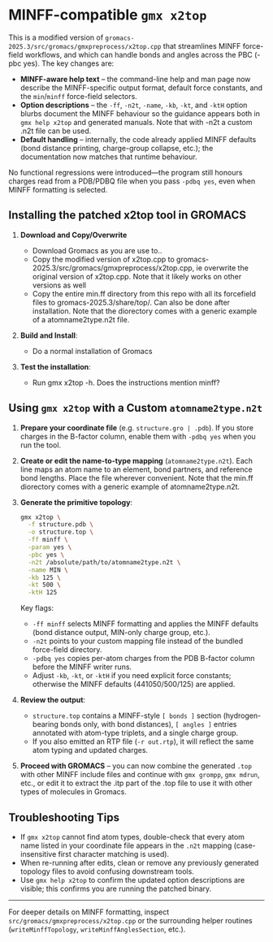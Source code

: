 # MINFF-compatible `gmx x2top`

This is a modified version of `gromacs-2025.3/src/gromacs/gmxpreprocess/x2top.cpp` that streamlines MINFF force-field workflows, and which can handle bonds and angles across the PBC (-pbc yes). The key changes are:

- **MINFF-aware help text** – the command-line help and man page now describe the MINFF-specific output format, default force constants, and the `min`/`minff` force-field selectors.
- **Option descriptions** – the `-ff`, `-n2t`, `-name`, `-kb`, `-kt`, and `-ktH` option blurbs document the MINFF behaviour so the guidance appears both in `gmx help x2top` and generated manuals. Note that with -n2t a custom .n2t file can be used.
- **Default handling** – internally, the code already applied MINFF defaults (bond distance printing, charge-group collapse, etc.); the documentation now matches that runtime behaviour.

No functional regressions were introduced—the program still honours charges read from a PDB/PDBQ file when you pass `-pdbq yes`, even when MINFF formatting is selected.

## Installing the patched x2top tool in GROMACS

1. **Download and Copy/Overwrite** 
   - Download Gromacs as you are use to..
   - Copy the modified version of x2top.cpp to gromacs-2025.3/src/gromacs/gmxpreprocess/x2top.cpp, ie overwrite the original version of x2top.cpp. Note that it likely works on other versions as well
   - Copy the entire min.ff directory from this repo with all its forcefield files to gromacs-2025.3/share/top/. Can also be done after installation. Note that the diorectory comes with a generic example of a atomname2type.n2t file.

2. **Build and Install**:
   - Do a normal installation of Gromacs
  
3. **Test the installation**:
   - Run gmx x2top -h. Does the instructions mention minff? 
     

## Using `gmx x2top` with a Custom `atomname2type.n2t`

1. **Prepare your coordinate file** (e.g. `structure.gro | .pdb`). If you store charges in the B-factor column, enable them with `-pdbq yes` when you run the tool.

2. **Create or edit the name-to-type mapping** (`atomname2type.n2t`). Each line maps an atom name to an element, bond partners, and reference bond lengths. Place the file wherever convenient. Note that the min.ff diorectory comes with a generic example of atomname2type.n2t.

3. **Generate the primitive topology**:
   ```bash
   gmx x2top \
     -f structure.pdb \
     -o structure.top \
     -ff minff \
     -param yes \
     -pbc yes \
     -n2t /absolute/path/to/atomname2type.n2t \
     -name MIN \
     -kb 125 \
     -kt 500 \
     -ktH 125 
   ```
   Key flags:
   - `-ff minff` selects MINFF formatting and applies the MINFF defaults (bond distance output, MIN-only charge group, etc.).
   - `-n2t` points to your custom mapping file instead of the bundled force-field directory.
   - `-pdbq yes` copies per-atom charges from the PDB B-factor column before the MINFF writer runs.
   - Adjust `-kb`, `-kt`, or `-ktH` if you need explicit force constants; otherwise the MINFF defaults (441050/500/125) are applied.

4. **Review the output**:
   - `structure.top` contains a MINFF-style `[ bonds ]` section (hydrogen-bearing bonds only, with bond distances), `[ angles ]` entries annotated with atom-type triplets, and a single charge group.
   - If you also emitted an RTP file (`-r out.rtp`), it will reflect the same atom typing and updated charges.

5. **Proceed with GROMACS** – you can now combine the generated `.top` with other MINFF include files and continue with `gmx grompp`, `gmx mdrun`, etc., or edit it to extract the .itp part of the .top file to use it with other types of molecules in Gromacs.

## Troubleshooting Tips

- If `gmx x2top` cannot find atom types, double-check that every atom name listed in your coordinate file appears in the `.n2t` mapping (case-insensitive first character matching is used).
- When re-running after edits, clean or remove any previously generated topology files to avoid confusing downstream tools.
- Use `gmx help x2top` to confirm the updated option descriptions are visible; this confirms you are running the patched binary.

---
For deeper details on MINFF formatting, inspect `src/gromacs/gmxpreprocess/x2top.cpp` or the surrounding helper routines (`writeMinffTopology`, `writeMinffAnglesSection`, etc.).
